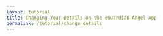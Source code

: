 ```yaml
---
layout: tutorial
title: Changing Your Details on the eGuardian Angel App
permalink: /tutorial/change_details
---
```

